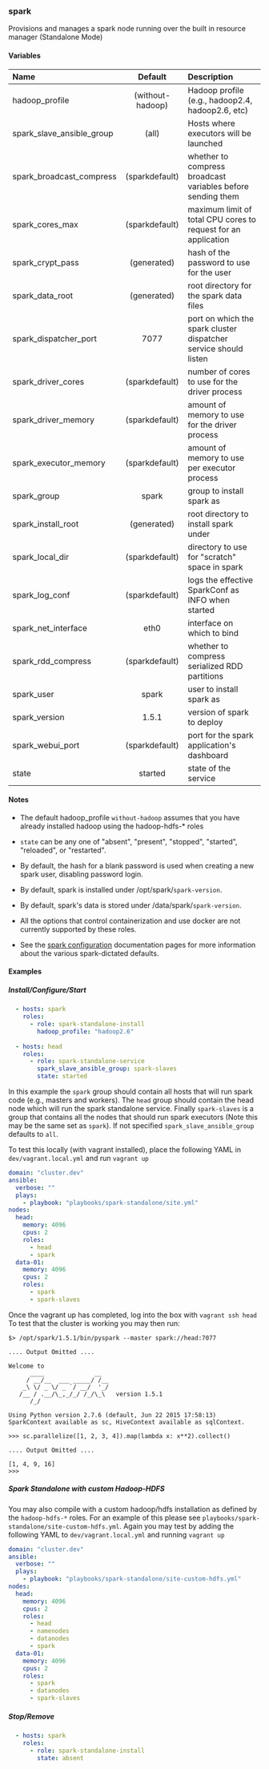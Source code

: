 
### spark
Provisions and manages a spark node running over the built in resource manager (Standalone Mode)

#### Variables

|Name                                 |Default         |Description                                                                  |
|:------------------------------------|:--------------:|:----------------------------------------------------------------------------|
|hadoop_profile                       |(without-hadoop)|Hadoop profile (e.g.,  hadoop2.4, hadoop2.6, etc)                            |
|spark_slave_ansible_group            |(all)           |Hosts where executors will be launched                                       | 
|spark_broadcast_compress             |(sparkdefault)  |whether to compress broadcast variables before sending them                  |
|spark_cores_max                      |(sparkdefault)  |maximum limit of total CPU cores to request for an application               |
|spark_crypt_pass                     |(generated)     |hash of the password to use for the user                                     |
|spark_data_root                      |(generated)     |root directory for the spark data files                                      |
|spark_dispatcher_port                |7077            |port on which the spark cluster dispatcher service should listen             |
|spark_driver_cores                   |(sparkdefault)  |number of cores to use for the driver process                                |
|spark_driver_memory                  |(sparkdefault)  |amount of memory to use for the driver process                               |
|spark_executor_memory                |(sparkdefault)  |amount of memory to use per executor process                                 |
|spark_group                          |spark           |group to install spark as                                                    |
|spark_install_root                   |(generated)     |root directory to install spark under                                        |
|spark_local_dir                      |(sparkdefault)  |directory to use for "scratch" space in spark                                |
|spark_log_conf                       |(sparkdefault)  |logs the effective SparkConf as INFO when started                            |
|spark_net_interface                  |eth0            |interface on which to bind                                                   |
|spark_rdd_compress                   |(sparkdefault)  |whether to compress serialized RDD partitions                                |
|spark_user                           |spark           |user to install spark as                                                     |
|spark_version                        |1.5.1           |version of spark to deploy                                                   |
|spark_webui_port                     |(sparkdefault)  |port for the spark application's dashboard                                   |
|state                                |started         |state of the service                                                         |

#### Notes
  - The default hadoop_profile `without-hadoop` assumes that you have
    already installed hadoop using the hadoop-hdfs-* roles

  - `state` can be any one of "absent", "present", "stopped", "started",
    "reloaded", or "restarted".

  - By default, the hash for a blank password is used when creating
    a new spark user, disabling password login.

  - By default, spark is installed under /opt/spark/`spark-version`.

  - By default, spark's data is stored under /data/spark/`spark-version`.

  - All the options that control containerization and use docker are not
    currently supported by these roles.

  - See the
    [spark configuration](http://spark.apache.org/docs/latest/configuration.html#available-properties)
    documentation pages for more information about the various spark-dictated
    defaults.

#### Examples

##### Install/Configure/Start
```YAML
  - hosts: spark
    roles:
      - role: spark-standalone-install
        hadoop_profile: "hadoop2.6"
  
  - hosts: head
    roles:
      - role: spark-standalone-service
        spark_slave_ansible_group: spark-slaves
        state: started
```
In this example the ```spark``` group should contain all hosts that will
run spark code (e.g.,  masters and workers). The ```head``` group should
contain the head node which will run the spark standalone service. Finally
```spark-slaves``` is a group that contains all the nodes that should run
spark executors (Note this may be the same set as ```spark```). If not
specified ```spark_slave_ansible_group``` defaults to ```all```.

To test this locally (with vagrant installed),  place the following YAML
in ```dev/vagrant.local.yml``` and run ```vagrant up```

```YAML
domain: "cluster.dev"
ansible:
  verbose: ""
  plays:
    - playbook: "playbooks/spark-standalone/site.yml"
nodes:
  head:
    memory: 4096
    cpus: 2
    roles:
      - head
      - spark
  data-01:
    memory: 4096
    cpus: 2
    roles:
      - spark
      - spark-slaves

```
Once the vagrant up has completed, log into the box with
```vagrant ssh head``` To test that the cluster is working
you may then run:

```
$> /opt/spark/1.5.1/bin/pyspark --master spark://head:7077

.... Output Omitted ....

Welcome to
      ____              __
     / __/__  ___ _____/ /__
    _\ \/ _ \/ _ `/ __/  '_/
   /__ / .__/\_,_/_/ /_/\_\   version 1.5.1
      /_/

Using Python version 2.7.6 (default, Jun 22 2015 17:58:13)
SparkContext available as sc, HiveContext available as sqlContext.

>>> sc.parallelize([1, 2, 3, 4]).map(lambda x: x**2).collect()

.... Output Omitted ....

[1, 4, 9, 16]
>>> 
```

##### Spark Standalone with custom Hadoop-HDFS
You may also compile with a custom hadoop/hdfs installation as
defined by the ```hadoop-hdfs-*``` roles.  For an example of this
please see ```playbooks/spark-standalone/site-custom-hdfs.yml```.
Again you may test by adding the following YAML to ```dev/vagrant.local.yml```
and running ```vagrant up```

```YAML
domain: "cluster.dev"
ansible:
  verbose: ""
  plays:
    - playbook: "playbooks/spark-standalone/site-custom-hdfs.yml"
nodes:
  head:
    memory: 4096
    cpus: 2
    roles:
      - head
      - namenodes
      - datanodes
      - spark
  data-01:
    memory: 4096
    cpus: 2
    roles:
      - spark
      - datanodes
      - spark-slaves
```


##### Stop/Remove
```YAML
  - hosts: spark
    roles:
      - role: spark-standalone-install
        state: absent
```

